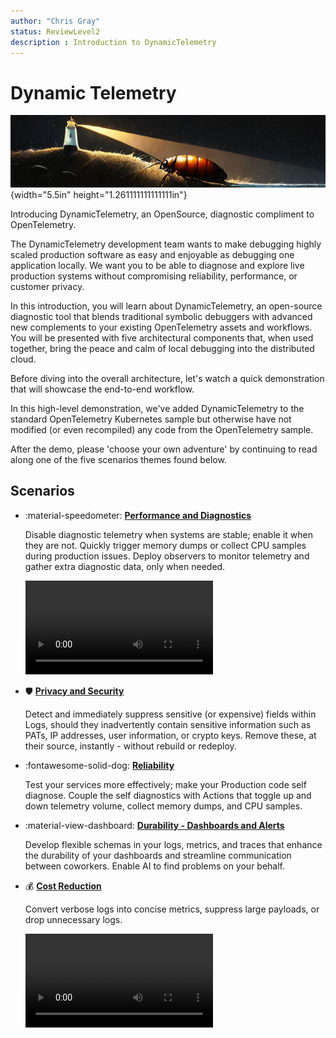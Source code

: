 ```yaml
---
author: "Chris Gray"
status: ReviewLevel2
description : Introduction to DynamicTelemetry
---
```


# Dynamic Telemetry

![image](../orig_media/DynamicTelemetry.logo.png){width="5.5in"
height="1.261111111111111in"}

Introducing DynamicTelemetry, an OpenSource, diagnostic compliment to
OpenTelemetry.

The DynamicTelemetry development team wants to make debugging highly
scaled production software as easy and enjoyable as debugging one
application locally. We want you to be able to diagnose and explore
live production systems without compromising reliability,
performance, or customer privacy.

In this introduction, you will learn about DynamicTelemetry, an
open-source diagnostic tool that blends traditional symbolic
debuggers with advanced new complements to your existing
OpenTelemetry assets and workflows. You will be presented with five
architectural components that, when used together, bring the peace
and calm of local debugging into the distributed cloud.

Before diving into the overall architecture, let's watch a quick
demonstration that will showcase the end-to-end workflow.

In this high-level demonstration, we've added DynamicTelemetry to
the standard OpenTelemetry Kubernetes sample but otherwise have not
modified (or even recompiled) any code from the OpenTelemetry
sample.

After the demo, please 'choose your own adventure' by continuing to
read along one of the five scenarios themes found below.

## Scenarios

<div class="grid cards" markdown>

-   :material-speedometer: [**Performance and Diagnostics**](./Scenarios.Overview.DeepDiagnostics.document.md)

    Disable diagnostic telemetry when systems are stable; enable it when
    they are not. Quickly trigger memory dumps or collect CPU samples
    during production issues. Deploy observers to monitor telemetry and
    gather extra diagnostic data, only when needed.

    ![type:video](../orig_media/DynamicTelemetry_DiagnosticVideo.mp4)

-   :shield: [**Privacy and Security**](./Scenarios.Overview.RedactingSecrets.document.md)

    Detect and immediately suppress sensitive (or expensive) fields
    within Logs, should they inadvertently contain sensitive information
    such as PATs, IP addresses, user information, or crypto keys. Remove
    these, at their source, instantly - without rebuild or redeploy.

-   :fontawesome-solid-dog: [**Reliability**](./Scenarios.Overview.Reliability.document.md)

    Test your services more effectively; make your Production code self
    diagnose. Couple the self diagnostics with Actions that toggle up
    and down telemetry volume, collect memory dumps, and CPU samples.

-   :material-view-dashboard: [**Durability - Dashboards and Alerts**](./Scenarios.Overview.DurableDashboards.Alerts.document.md)

    Develop flexible schemas in your logs, metrics, and traces that
    enhance the durability of your dashboards and streamline
    communication between coworkers. Enable AI to find problems on your
    behalf.

-  :moneybag: [**Cost Reduction**](./Scenarios.Overview.CostReduction.document.md)

    Convert verbose logs into concise metrics, suppress large payloads,
    or drop unnecessary logs.

    ![type:video](../orig_media/DynamicTelemetry_CostSavings.mp4)

</div>
